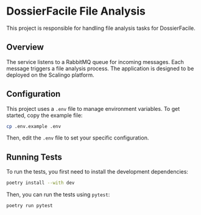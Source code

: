 # DossierFacile File Analysis

This project is responsible for handling file analysis tasks for DossierFacile.

## Overview

The service listens to a RabbitMQ queue for incoming messages. Each message triggers a file analysis process. The application is designed to be deployed on the Scalingo platform.

## Configuration

This project uses a `.env` file to manage environment variables. To get started, copy the example file:

```bash
cp .env.example .env
```

Then, edit the `.env` file to set your specific configuration.

## Running Tests

To run the tests, you first need to install the development dependencies:

```bash
poetry install --with dev
```

Then, you can run the tests using `pytest`:

```bash
poetry run pytest
```
